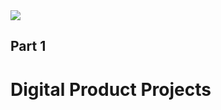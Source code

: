 <div class="chapter-intro">
  <img src="./assets/images/chapter-1.jpg" />
  <div class="title">
    <h2>Part 1</h2>
    <h1>
      Digital Product Projects
    </h1>
  </div>
</div>